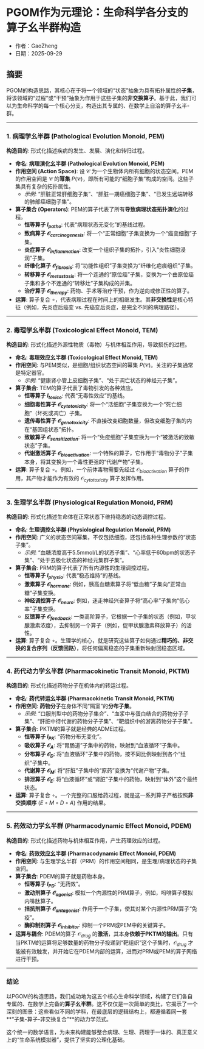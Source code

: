 # PGOM作为元理论：生命科学各分支的算子幺半群构造
- 作者：GaoZheng
- 日期：2025-09-29

## 摘要
PGOM的构造思路，其核心在于将一个领域的“状态”抽象为具有拓扑属性的**子集**，将该领域的“过程”或“干预”抽象为作用于这些子集的**非交换算子**。基于此，我们可以为生命科学的每一个核心分支，构造出其专属的、在数学上自洽的算子幺半-群。

---

### **1. 病理学幺半群 (Pathological Evolution Monoid, PEM)**

**构造目的**: 形式化描述疾病的发生、发展、演化和转归过程。

* **命名**: **病理演化幺半群 (Pathological Evolution Monoid, PEM)**
* **作用空间 (Action Space)**: 设 $\mathcal{C}$ 为一个生物体内所有细胞的状态空间。PEM的作用空间是 $\mathcal{C}$ 的**幂集** $P(\mathcal{C})$，即所有可能的“细胞子集”构成的空间。这些子集具有复杂的拓扑属性。
    * *示例*: “肝脏正常肝细胞子集”、“肝脏一期癌细胞子集”、“已发生远端转移的肺部癌细胞子集”。
* **算子集合 (Operators)**: PEM的算子代表了所有**导致病理状态拓扑演化**的过程。
    * **恒等算子 $I_{patho}$**: 代表“病理状态无变化”的基线过程。
    * **致病算子 $\mathcal{O}_{carcinogenesis}$**: 将一个“正常细胞”子集变换为一个“癌变细胞”子集。
    * **炎症算子 $\mathcal{O}_{inflammation}$**: 改变一个组织子集的拓扑，引入“炎性细胞浸润”子集。
    * **纤维化算子 $\mathcal{O}_{fibrosis}$**: 将“功能性组织”子集变换为“纤维化疤痕组织”子集。
    * **转移算子 $\mathcal{O}_{metastasis}$**: 将一个连通的“原位癌”子集，变换为一个由原位癌子集和多个不连通的“转移灶”子集构成的并集。
    * **治疗算子 $\mathcal{O}_{therapy}$**: 药物、手术等治疗干预，作为逆向或修正性的算子。
* **运算**: 算子复合 $\circ$，代表病理过程在时间上的相继发生。其**非交换性**是核心特征（例如，先炎症后癌变 vs. 先癌变后炎症，是完全不同的病理路径）。

---

### **2. 毒理学幺半群 (Toxicological Effect Monoid, TEM)**

**构造目的**: 形式化描述外源性物质（毒物）与机体相互作用，导致损伤的过程。

* **命名**: **毒理效应幺半群 (Toxicological Effect Monoid, TEM)**
* **作用空间**: 与PEM类似，是细胞/组织状态空间的幂集 $P(\mathcal{C})$。关注的子集通常是特定器官。
    * *示例*: “健康肾小管上皮细胞子集”、“处于凋亡状态的神经元子集”。
* **算子集合**: TEM的算子代表了毒物引发的各种效应。
    * **恒等算子 $I_{toxico}$**: 代表“无毒性效应”的基线。
    * **细胞毒性算子 $\mathcal{O}_{cytotoxicity}$**: 将一个“活细胞”子集变换为一个“死亡细胞”（坏死或凋亡）子集。
    * **遗传毒性算子 $\mathcal{O}_{genotoxicity}$**: 不直接改变细胞数量，但改变细胞子集的内在“基因组状态”拓扑。
    * **致敏算子 $\mathcal{O}_{sensitization}$**: 将一个“免疫细胞”子集变换为一个“被激活的致敏状态”子集。
    * **代谢激活算子 $\mathcal{O}_{bioactivation}$**: 一个特殊的算子，它作用于“毒物分子”子集本身，将其变换为一个毒性更强的“代谢产物”子集。
* **运算**: 算子复合 $\circ$。例如，一个前体毒物需要先经过 $\mathcal{O}_{bioactivation}$ 算子的作用，其产物才能作为有效的 $\mathcal{O}_{cytotoxicity}$ 算子发挥作用。

---

### **3. 生理学幺半群 (Physiological Regulation Monoid, PRM)**

**构造目的**: 形式化描述生命体在正常状态下维持稳态的动态调控过程。

* **命名**: **生理调控幺半群 (Physiological Regulation Monoid, PRM)**
* **作用空间**: 广义的状态空间幂集，不仅包括细胞，还包括各种生理参数的“状态子集”。
    * *示例*: “血糖浓度高于5.5mmol/L的状态子集”、“心率低于60bpm的状态子集”、“处于去极化状态的神经元集群子集”。
* **算子集合**: PRM的算子代表了所有内源性的生理调控过程。
    * **恒等算子 $I_{physio}$**: 代表“稳态维持”的基线。
    * **激素算子 $\mathcal{O}_{hormone}$**: 例如，胰高血糖素算子将“低血糖”子集向“正常血糖”子集变换。
    * **神经调控算子 $\mathcal{O}_{neuro}$**: 例如，迷走神经兴奋算子将“高心率”子集向“低心率”子集变换。
    * **反馈算子 $\mathcal{O}_{feedback}$**: 一类高阶算子，它根据一个子集的状态（例如，甲状腺激素浓度），去抑制另一个算子（例如，促甲状腺激素释放算子）的活性。
* **运算**: 算子复合 $\circ$。生理学的核心，就是研究这些算子如何通过**精巧的、非交换的复合序列（反馈回路）**，将任何偏离稳态的子集重新映射回稳态区域。

---

### **4. 药代动力学幺半群 (Pharmacokinetic Transit Monoid, PKTM)**

**构造目的**: 形式化描述药物分子在机体内的转运过程。

* **命名**: **药代转运幺半群 (Pharmacokinetic Transit Monoid, PKTM)**
* **作用空间**: **药物分子**在身体不同“隔室”的**分布子集**。
    * *示例*: “口服剂型中的药物分子集合”、“血浆中与蛋白结合的药物分子子集”、“肝脏中待代谢的药物分子子集”、“靶组织中的游离药物分子子集”。
* **算子集合**: PKTM的算子就是经典的ADME过程。
    * **恒等算子 $I_{PK}$**: “药物分布无变化”。
    * **吸收算子 $\mathcal{O}_{A}$**: 将“胃肠道”子集中的药物，映射到“血液循环”子集中。
    * **分布算子 $\mathcal{O}_{D}$**: 将“血液循环”子集中的药物，按不同比例映射到各个“组织”子集中。
    * **代谢算子 $\mathcal{O}_{M}$**: 将“肝脏”子集中的“原药”变换为“代谢产物”子集。
    * **排泄算子 $\mathcal{O}_{E}$**: 将“血液循环”或“肾脏”子集中的药物，映射到“体外”这个最终状态。
* **运算**: 算子复合 $\circ$。一个完整的口服给药过程，就是这一系列算子严格按照**非交换顺序** $(E ∘ M ∘ D ∘ A)$ 作用的结果。

---

### **5. 药效动力学幺半群 (Pharmacodynamic Effect Monoid, PDEM)**

**构造目的**: 形式化描述药物与机体相互作用，产生药理效应的过程。

* **命名**: **药效效应幺半群 (Pharmacodynamic Effect Monoid, PDEM)**
* **作用空间**: 与生理学幺半群（PRM）的作用空间相同，是生理/病理状态的子集空间。
* **算子集合**: PDEM的算子就是药物本身。
    * **恒等算子 $I_{PD}$**: “无药效”。
    * **激动剂算子 $\mathcal{O}_{agonist}$**: 模拟一个内源性的PRM算子，例如，吗啡算子模拟内啡肽算子。
    * **拮抗剂算子 $\mathcal{O}_{antagonist}$**: 作用于一个子集，使其对某个内源性PRM算子“免疫”。
    * **酶抑制剂算子 $\mathcal{O}_{inhibitor}$**: 抑制一个PRM或PEM中的关键算子。
* **运算与耦合**: PDEM的算子 $\mathcal{O}_{drug}$ 的**激活**，其本身**依赖于PKTM的输出**。只有当PKTM的运算将足够数量的药物分子投递到“靶组织”这个子集时，$\mathcal{O}_{drug}$ 才能被有效触发，并开始它在PDEM内部的运算，进而对PRM或PEM的算子网络进行干预。

---

### **结论**

以PGOM的构造思路，我们成功地为这五个核心生命科学领域，构建了它们各自专属的、在数学上完备的**算子幺半群**。这不仅仅是一次简单的类比，它揭示了一个深刻的图景：这些看似不同的学科，在最底层的逻辑结构上，都遵循着同一套**“子集-算子-非交换复合”**的动力学范式。

这个统一的数学语言，为未来构建能够整合病理、生理、药理于一体的、真正意义上的“生命系统模拟器”，提供了坚实的公理化基础。